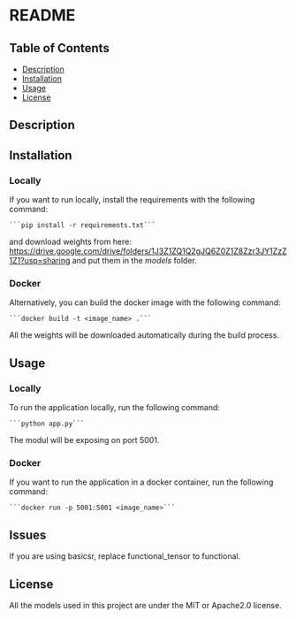 # README

## Table of Contents
- [Description](#description)
- [Installation](#installation)
- [Usage](#usage)
- [License](#license)

## Description

## Installation

### Locally

If you want to run locally, install the requirements with the following command:

    ```pip install -r requirements.txt```

and download weights from here: https://drive.google.com/drive/folders/1J3Z1ZQ1Q2gJQ6Z0Z1Z8Zzr3JY1ZzZ1Z1?usp=sharing
and put them in the _models_ folder.

### Docker

Alternatively, you can build the docker image with the following command:

    ```docker build -t <image_name> .```

All the weights will be downloaded automatically during the build process.

## Usage

### Locally

To run the application locally, run the following command:

    ```python app.py```

The modul will be exposing on port 5001.

### Docker

If you want to run the application in a docker container, run the following command:

    ```docker run -p 5001:5001 <image_name>```

## Issues

If you are using basicsr, replace functional_tensor to functional.

## License

All the models used in this project are under the MIT or Apache2.0 license.
